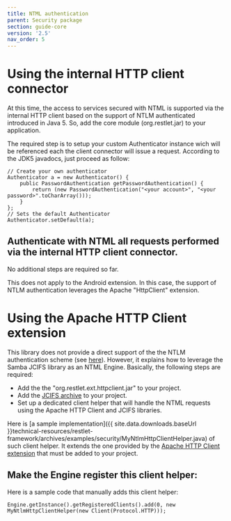 ```yaml
---
title: NTML authentication
parent: Security package
section: guide-core
version: '2.5'
nav_order: 5
---
```

# Using the internal HTTP client connector

At this time, the access to services secured with NTML is supported via the internal HTTP client
based on the support of NTLM authenticated introduced in Java 5. So, add the core module (org.restlet.jar) to your
application.

The required step is to setup your custom Authenticator instance wich will be
referenced each the client connector will issue a request. According to the JDK5
javadocs, just proceed as follow:


<pre class="language-java"><code class="language-java">// Create your own authenticator
Authenticator a = new Authenticator() {
&nbsp;&nbsp;&nbsp; public PasswordAuthentication getPasswordAuthentication() {
&nbsp;&nbsp;&nbsp;&nbsp;&nbsp;&nbsp;&nbsp; return (new PasswordAuthentication("&lt;your account&gt;", "&lt;your password&gt;".toCharArray()));
&nbsp;&nbsp;&nbsp; }
};
// Sets the default Authenticator
Authenticator.setDefault(a);
</code></pre>

## Authenticate with NTML all requests performed via the internal HTTP client connector.

No additional steps are required so far.


This does not apply to the Android extension. In this case, the
support of NTLM authentication leverages the Apache "HttpClient" extension.


# Using the Apache HTTP Client extension

This library does not provide a direct support of the the NTLM authentication
scheme (see
[here](https://hc.apache.org/httpcomponents-client-ga/ntlm.html)).
However, it explains how to leverage the Samba JCIFS library as an NTML Engine.
Basically, the following steps are required:

 - Add the the "org.restlet.ext.httpclient.jar" to your project.
 - Add the [JCIFS archive](http://jcifs.samba.org/) to your project.
 - Set up a dedicated client helper that will handle the NTML requests using
the Apache HTTP Client and JCIFS libraries.

Here is [a sample implementation]({{ site.data.downloads.baseUrl }}technical-resources/restlet-framework/archives/examples/security/MyNtlmHttpClientHelper.java) of such
client helper. It extends the one provided by the [Apache HTTP Client extension](../../extensions/httpclient) that must
be added to your project.


## Make the Engine register this client helper:

Here is a sample code that manually adds this client helper:

<pre class="language-java"><code class="language-java">Engine.getInstance().getRegisteredClients().add(0, new MyNtlmHttpClientHelper(new Client(Protocol.HTTP)));
</code></pre>
